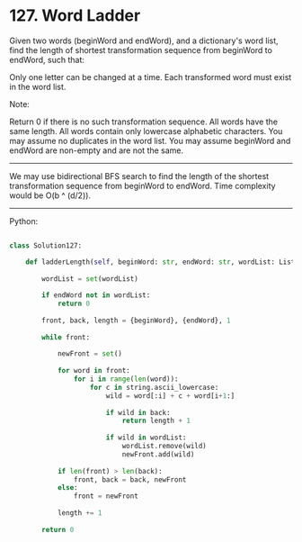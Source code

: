 # 127. Word Ladder

Given two words (beginWord and endWord), and a dictionary's word list, find the
length of shortest transformation sequence from beginWord to endWord, such
that:

Only one letter can be changed at a time.
Each transformed word must exist in the word list.


Note:

Return 0 if there is no such transformation sequence.
All words have the same length.
All words contain only lowercase alphabetic characters.
You may assume no duplicates in the word list.
You may assume beginWord and endWord are non-empty and are not the same.

---

We may use bidirectional BFS search to find the length of the shortest
transformation sequence from beginWord to endWord. Time complexity would be O(b ^ (d/2)).

---

Python:

```python

class Solution127:

    def ladderLength(self, beginWord: str, endWord: str, wordList: List[str]) -> int:
        
        wordList = set(wordList)
        
        if endWord not in wordList:
            return 0
        
        front, back, length = {beginWord}, {endWord}, 1
        
        while front:
            
            newFront = set()
            
            for word in front:
                for i in range(len(word)):
                    for c in string.ascii_lowercase:
                        wild = word[:i] + c + word[i+1:]
                        
                        if wild in back:
                            return length + 1
                        
                        if wild in wordList:
                            wordList.remove(wild)
                            newFront.add(wild)
            
            if len(front) > len(back):
                front, back = back, newFront
            else:
                front = newFront
            
            length += 1
        
        return 0
```
